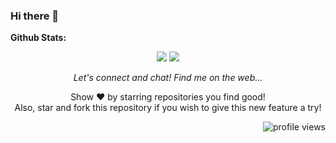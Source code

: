 ### Hi there 👋


**Github Stats:**

<p align="center">
  
  <img src="https://github-readme-stats.vercel.app/api?username=JangirSumit&hide=contribs&show_icons=true&theme=dracula&line_height=48">
  <img src="https://github-readme-stats.vercel.app/api/top-langs/?username=JangirSumit&count_private=true&theme=dracula&line_height=50">

</p>

<p align="center">
  <i>Let's connect and chat! Find me on the web...</i>
 
  <p align="center">
    Show ❤️ by starring repositories you find good! 
    <br />
    Also, star and fork this repository if you wish to give this new feature a try!
  </p>
</p>

<div align="right">
  
![profile views](https://komarev.com/ghpvc/?username=jangirsumit&label=PROFILE+VIEWS&style=plastic)

</div>
